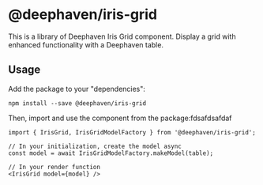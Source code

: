 # @deephaven/iris-grid

This is a library of Deephaven Iris Grid component. Display a grid with enhanced functionality with a Deephaven table.

## Usage

Add the package to your "dependencies":

```
npm install --save @deephaven/iris-grid
```

Then, import and use the component from the package:fdsafdsafdaf

```
import { IrisGrid, IrisGridModelFactory } from '@deephaven/iris-grid';

// In your initialization, create the model async
const model = await IrisGridModelFactory.makeModel(table);

// In your render function
<IrisGrid model={model} />
```
